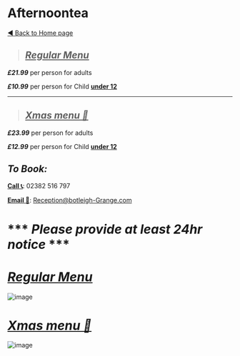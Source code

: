 # **Afternoontea**                     
[◄  Back to Home page](https://botleigh-grange.github.io/Home/)
                                                              





> ## <ins>***Regular Menu***</ins>

***£21.99*** per person for adults

***£10.99*** per person for Child <ins>**under 12**</ins>

----

> ## <ins>***Xmas menu 🎄***</ins>

***£23.99*** per person for adults

***£12.99*** per person for Child <ins>**under 12**</ins>

## ***To Book:*** 

<ins>**Call 📞**</ins>: 02382 516 797

<ins>**Email 📧**</ins>: Reception@botleigh-Grange.com


# *** ***Please provide at least 24hr notice*** ***

# <ins>***Regular Menu***</ins>

![image](https://github.com/Botleigh-Grange/Afternoon-Tea/assets/151997230/865c0066-c096-4461-bd99-542c711745d1)


# <ins>***Xmas menu 🎄***</ins>

![image](https://github.com/Botleigh-Grange/Menus/assets/151997230/a82b800b-49ce-44e7-b220-e9cfa6d95c1d)

